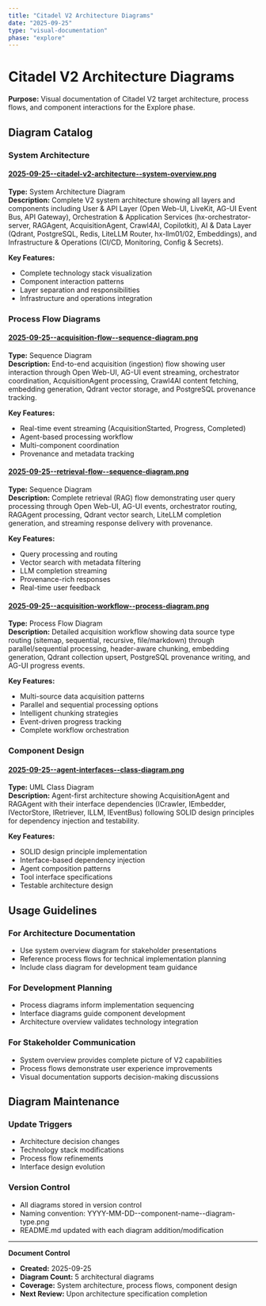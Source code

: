 ```yaml
---
title: "Citadel V2 Architecture Diagrams"
date: "2025-09-25"
type: "visual-documentation"
phase: "explore"
---
```


# Citadel V2 Architecture Diagrams

**Purpose:** Visual documentation of Citadel V2 target architecture, process flows, and component interactions for the Explore phase.

## Diagram Catalog

### **System Architecture**

#### **[2025-09-25--citadel-v2-architecture--system-overview.png](2025-09-25--citadel-v2-architecture--system-overview.png)**
**Type:** System Architecture Diagram  
**Description:** Complete V2 system architecture showing all layers and components including User & API Layer (Open Web-UI, LiveKit, AG-UI Event Bus, API Gateway), Orchestration & Application Services (hx-orchestrator-server, RAGAgent, AcquisitionAgent, Crawl4AI, Copilotkit), AI & Data Layer (Qdrant, PostgreSQL, Redis, LiteLLM Router, hx-llm01/02, Embeddings), and Infrastructure & Operations (CI/CD, Monitoring, Config & Secrets).

**Key Features:**
- Complete technology stack visualization
- Component interaction patterns
- Layer separation and responsibilities
- Infrastructure and operations integration

### **Process Flow Diagrams**

#### **[2025-09-25--acquisition-flow--sequence-diagram.png](2025-09-25--acquisition-flow--sequence-diagram.png)**
**Type:** Sequence Diagram  
**Description:** End-to-end acquisition (ingestion) flow showing user interaction through Open Web-UI, AG-UI event streaming, orchestrator coordination, AcquisitionAgent processing, Crawl4AI content fetching, embedding generation, Qdrant vector storage, and PostgreSQL provenance tracking.

**Key Features:**
- Real-time event streaming (AcquisitionStarted, Progress, Completed)
- Agent-based processing workflow
- Multi-component coordination
- Provenance and metadata tracking

#### **[2025-09-25--retrieval-flow--sequence-diagram.png](2025-09-25--retrieval-flow--sequence-diagram.png)**
**Type:** Sequence Diagram  
**Description:** Complete retrieval (RAG) flow demonstrating user query processing through Open Web-UI, AG-UI events, orchestrator routing, RAGAgent processing, Qdrant vector search, LiteLLM completion generation, and streaming response delivery with provenance.

**Key Features:**
- Query processing and routing
- Vector search with metadata filtering
- LLM completion streaming
- Provenance-rich responses
- Real-time user feedback

#### **[2025-09-25--acquisition-workflow--process-diagram.png](2025-09-25--acquisition-workflow--process-diagram.png)**
**Type:** Process Flow Diagram  
**Description:** Detailed acquisition workflow showing data source type routing (sitemap, sequential, recursive, file/markdown) through parallel/sequential processing, header-aware chunking, embedding generation, Qdrant collection upsert, PostgreSQL provenance writing, and AG-UI progress events.

**Key Features:**
- Multi-source data acquisition patterns
- Parallel and sequential processing options
- Intelligent chunking strategies
- Event-driven progress tracking
- Complete workflow orchestration

### **Component Design**

#### **[2025-09-25--agent-interfaces--class-diagram.png](2025-09-25--agent-interfaces--class-diagram.png)**
**Type:** UML Class Diagram  
**Description:** Agent-first architecture showing AcquisitionAgent and RAGAgent with their interface dependencies (ICrawler, IEmbedder, IVectorStore, IRetriever, ILLM, IEventBus) following SOLID design principles for dependency injection and testability.

**Key Features:**
- SOLID design principle implementation
- Interface-based dependency injection
- Agent composition patterns
- Tool interface specifications
- Testable architecture design

## Usage Guidelines

### **For Architecture Documentation**
- Use system overview diagram for stakeholder presentations
- Reference process flows for technical implementation planning
- Include class diagram for development team guidance

### **For Development Planning**
- Process diagrams inform implementation sequencing
- Interface diagrams guide component development
- Architecture overview validates technology integration

### **For Stakeholder Communication**
- System overview provides complete picture of V2 capabilities
- Process flows demonstrate user experience improvements
- Visual documentation supports decision-making discussions

## Diagram Maintenance

### **Update Triggers**
- Architecture decision changes
- Technology stack modifications
- Process flow refinements
- Interface design evolution

### **Version Control**
- All diagrams stored in version control
- Naming convention: YYYY-MM-DD--component-name--diagram-type.png
- README.md updated with each diagram addition/modification

---

**Document Control**
- **Created:** 2025-09-25
- **Diagram Count:** 5 architectural diagrams
- **Coverage:** System architecture, process flows, component design
- **Next Review:** Upon architecture specification completion
